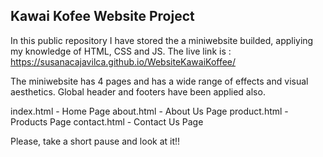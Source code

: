 Kawai Kofee Website Project
-----------------------------------
In this public repository I have stored the a miniwebsite builded, appliying my knowledge of HTML, CSS and JS.
The live link is : https://susanacajavilca.github.io/WebsiteKawaiKoffee/

The miniwebsite has 4 pages and has a wide range of effects and visual aesthetics.
Global header and footers have been applied also.

index.html   - Home Page
about.html   - About Us Page
product.html - Products Page
contact.html - Contact Us Page

Please, take a short pause and look at it!!

